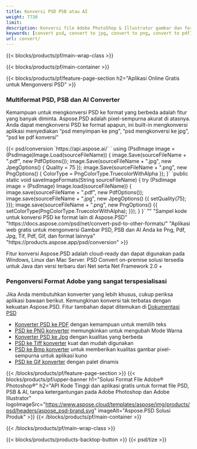 ```yaml
---
title: Konversi PSD PSB atau AI
weight: 7730
limit: 
description: Konversi file Adobe PhotoShop & Illustrator gambar dan format lainnya
keywords: [convert psd, convert to jpg, convert to png, convert to pdf]
url: convert/
---
```


{{< blocks/products/pf/main-wrap-class >}}

{{< blocks/products/pf/main-container >}}

{{< blocks/products/pf/feature-page-section h2="Aplikasi Online Gratis untuk Mengonversi PSD" >}}
<h3 class="headingpdleft">Multiformat PSD, PSB dan AI Converter</h3>
<p>Kemampuan untuk mengkonversi PSD ke format yang berbeda adalah fitur yang banyak diminta. Aspose.PSD adalah pixel-sempurna akurat di atasnya. Anda dapat mengkonversi PSD ke format apapun, ini built-in mengkonversi aplikasi menyediakan “psd menyimpan ke png”, “psd mengkonversi ke jpg”, “psd ke pdf konversi”</p>
{{< psd/conversion `https://api.aspose.ai/` 
`    using (PsdImage image = (PsdImage)Image.Load(sourceFileName))
    {
        image.Save(sourceFileName + ".pdf", new PdfOptions());
        image.Save(sourceFileName + ".jpg",  new JpegOptions() { Quality = 75 });
        image.Save(sourceFileName + ".png",  new PngOptions() {  ColorType = PngColorType.TruecolorWithAlpha });
    }` 
	`public static void saveImageFormats(String sourceFileName) {
        try (PsdImage image = (PsdImage) Image.load(sourceFileName)) {
            image.save(sourceFileName + ".pdf", new PdfOptions());
            image.save(sourceFileName + ".jpg", new JpegOptions() {{
                setQuality(75);
            }});
            image.save(sourceFileName + ".png", new PngOptions() {{
                setColorType(PngColorType.TruecolorWithAlpha);
            }});
        }
    }` 
"" 
"Sampel kode untuk konversi PSD ke format lain di Aspose.PSD"  "https://docs.aspose.com/psd/net/convert-psd-to-other-formats/" 
"Aplikasi web gratis untuk mengonversi Gambar PSD, PSB dan AI Anda ke Png, Pdf, Jpg, Tif, Pdf, Gif, dan format lainnya" "https://products.aspose.app/psd/conversion" >}}
<br />
<p>Fitur konversi Aspose.PSD adalah cloud-ready dan dapat digunakan pada Windows, Linux dan Mac Server. PSD Convert on-premise solusi tersedia untuk Java dan versi terbaru dari Net serta Net Framework 2.0 +</p>

<h3 class="headingpdleft">Pengonversi Format Adobe yang sangat terspesialisasi</h3>
<p>Jika Anda membutuhkan konverter yang lebih khusus, cukup periksa aplikasi bawaan berikut. Kemungkinan konversi tak terbatas dengan kekuatan Aspose.PSD. Fitur tambahan dapat ditemukan di <a href="https://docs.aspose.com/psd/">Dokumentasi PSD</a></p>
<ul>
<li><a href="to-pdf">Konverter PSD ke PDF</a> dengan kemampuan untuk memilih teks</li>
<li><a href="to-png">PSD ke PNG konverter</a> memungkinkan untuk mengubah Mode Warna</li>
<li><a href="to-jpg">Konverter PSD ke Jpg</a> dengan kualitas yang berbeda</li>
<li><a href="to-tiff">PSD ke Tiff konverter</a> kuat dan mudah digunakan</li>
<li><a href="to-bmp">PSD ke Bmp konverter</a> untuk memberikan kualitas gambar pixel-sempurna untuk aplikasi kuno</li>
<li><a href="to-gif">PSD ke Gif konverter</a> dengan palet dinamis</li>
</ul>

{{< /blocks/products/pf/feature-page-section >}}
{{< blocks/products/pf/upper-banner h1="Solusi Format File Adobe® Photoshop®" h2="API Kode Tinggi dan aplikasi gratis untuk format file PSD, PSB & AI, tanpa ketergantungan pada Adobe Photoshop dan Adobe Illustrator" logoImageSrc="https://www.aspose.cloud/templates/aspose/img/products/psd/headers/aspose_psd-brand.svg" imageAlt="Aspose.PSD Solusi Produk" >}}
{{< /blocks/products/pf/main-container >}}


{{< /blocks/products/pf/main-wrap-class >}}

{{< blocks/products/products-backtop-button >}}
{{< psd/tize >}}

